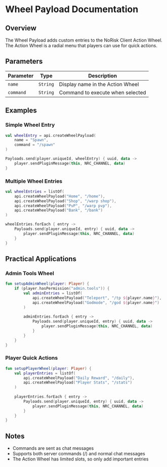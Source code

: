 # Wheel Payload Documentation

## Overview
The Wheel Payload adds custom entries to the NoRisk Client Action Wheel. The Action Wheel is a radial menu that players can use for quick actions.

## Parameters

| Parameter | Type | Description |
|-----------|------|-------------|
| `name` | `String` | Display name in the Action Wheel |
| `command` | `String` | Command to execute when selected |

## Examples

### Simple Wheel Entry
```kotlin
val wheelEntry = api.createWheelPayload(
    name = "Spawn",
    command = "/spawn"
)

Payloads.send(player.uniqueId, wheelEntry) { uuid, data ->
    player.sendPluginMessage(this, NRC_CHANNEL, data)
}
```

### Multiple Wheel Entries
```kotlin
val wheelEntries = listOf(
    api.createWheelPayload("Home", "/home"),
    api.createWheelPayload("Shop", "/warp shop"),
    api.createWheelPayload("PvP", "/warp pvp"),
    api.createWheelPayload("Bank", "/bank")
)

wheelEntries.forEach { entry ->
    Payloads.send(player.uniqueId, entry) { uuid, data ->
        player.sendPluginMessage(this, NRC_CHANNEL, data)
    }
}
```

## Practical Applications

### Admin Tools Wheel
```kotlin
fun setupAdminWheel(player: Player) {
    if (player.hasPermission("admin.tools")) {
        val adminEntries = listOf(
            api.createWheelPayload("Teleport", "/tp ${player.name}"),
            api.createWheelPayload("Godmode", "/god ${player.name}")
        )
        
        adminEntries.forEach { entry ->
            Payloads.send(player.uniqueId, entry) { uuid, data ->
                player.sendPluginMessage(this, NRC_CHANNEL, data)
            }
        }
    }
}
```

### Player Quick Actions
```kotlin
fun setupPlayerWheel(player: Player) {
    val playerEntries = listOf(
        api.createWheelPayload("Daily Reward", "/daily"),
        api.createWheelPayload("Player Stats", "/stats")
    )
    
    playerEntries.forEach { entry ->
        Payloads.send(player.uniqueId, entry) { uuid, data ->
            player.sendPluginMessage(this, NRC_CHANNEL, data)
        }
    }
}
```

## Notes
- Commands are sent as chat messages
- Supports both server commands (/) and normal chat messages
- The Action Wheel has limited slots, so only add important entries
